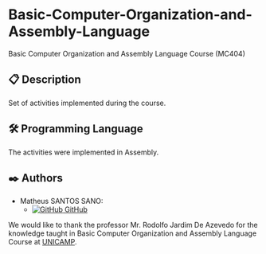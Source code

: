 # Basic-Computer-Organization-and-Assembly-Language
Basic Computer Organization and Assembly Language Course (MC404)

## 📋 Description
Set of activities implemented during the course.

## 🛠️ Programming Language

The activities were implemented in Assembly.

## ✒️ Authors

- Matheus SANTOS SANO:
    - [![GitHub](https://i.stack.imgur.com/tskMh.png) GitHub](https://github.com/matsano)

We would like to thank the professor Mr. Rodolfo Jardim De Azevedo for the knowledge taught in Basic Computer Organization and Assembly Language Course at [UNICAMP](https://www.unicamp.br/unicamp/).

